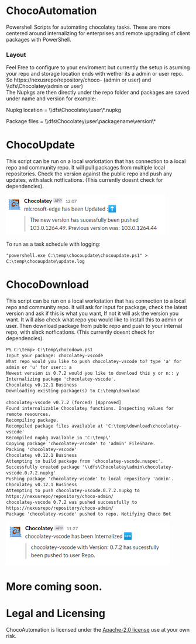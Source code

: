 # ChocoAutomation
Powershell Scripts for automating chocolatey tasks. These are more centered around internalizing for enterprises and remote upgrading of client packages with PowerShell.
### Layout
Feel Free to configure to your enviroment but currently the setup is asuming your repo and storage location ends with wether its a admin or user repo. So
https://nexusrepo/repository/choco- (admin or user) and \\\dfs\Chocolatey\(admin or user)\
The Nupkgs are then directly under the repo folder and packages are saved under name and version for example: 

Nupkg location = \\\dfs\Chocolatey\user\\*.nupkg

Package files = \\\dfs\Chocolatey\user\packagename\version\\*

# ChocoUpdate
This script can be run on a local workstation that has connection to a local repo and community repo. It will pull packages from multiple local repositories. Check the version against the public repo and push any updates, with slack notfications. (This currently doesnt check for dependencies). 

![alt text](https://github.com/MoodyLondon/ChocoAutomation/blob/main/examples/Annotation%202022-07-14%20084254.png)

To run as a task schedule with logging:
 ```
 "powershell.exe C:\temp\chocoupdate\chocoupdate.ps1" > C:\temp\chocoupdate\update.log
 ```

# ChocoDownload
This script can be run on a local workstation that has connection to a local repo and community repo. It will ask for input for package, check the latest version and ask if this is what you want, If not it will ask the version you want. It will also check what repo you would like to install this to admin or user. Then download package from public repo and push to your internal repo, with slack notfications. (This currently doesnt check for dependencies). 

 ```
PS C:\temp> C:\temp\chocodown.ps1
Input your package: chocolatey-vscode
What repo would you like to push chocolatey-vscode to? type 'a' for admin or 'u' for user:: a
Newest version is 0.7.2 would you like to download this y or n:: y
Internalizing package 'chocolatey-vscode'.
Chocolatey v0.12.1 Business
Downloading existing package(s) to C:\temp\download

chocolatey-vscode v0.7.2 (forced) [Approved]
Found internalizable Chocolatey functions. Inspecting values for remote resources.
Recompiling package.
Recompiled package files available at 'C:\temp\download\chocolatey-vscode'
Recompiled nupkg available in 'C:\temp\'
Copying package 'chocolatey-vscode' to 'admin' FileShare.
Packing 'chocolatey-vscode'
Chocolatey v0.12.1 Business
Attempting to build package from 'chocolatey-vscode.nuspec'.
Successfully created package '\\dfs\Chocolatey\admin\chocolatey-vscode.0.7.2.nupkg'
Pushing package 'chocolatey-vscode' to local repository 'admin'.
Chocolatey v0.12.1 Business
Attempting to push chocolatey-vscode.0.7.2.nupkg to https://nexusrepo/repository/choco-admin/
chocolatey-vscode 0.7.2 was pushed successfully to https://nexusrepo/repository/choco-admin/
Package 'chocolatey-vscode' pushed to repo. Notifying Choco Bot
 ```
![alt text](https://github.com/MoodyLondon/ChocoAutomation/blob/main/examples/Annotation%202022-07-14%20114658.png)

# More coming soon.

# Legal and Licensing
ChocoAutomation is licensed under the [Apache-2.0 license](https://github.com/MoodyLondon/ChocoAutomation/blob/main/LICENSE) use at your own risk.
